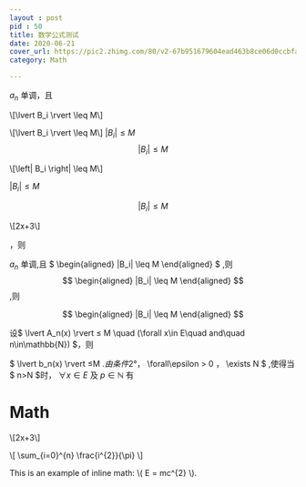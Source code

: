 ```yaml
---
layout : post
pid : 50
title: 数学公式测试
date: 2020-06-21 
cover_url: https://pic2.zhimg.com/80/v2-67b951679604ead463b8ce06d0ccbfa6_720w.jpg
category: Math

---
```



$a_n$ 单调，且

\\[\lvert B_i \rvert \leq M\\]

\\[\lvert B_i \rvert \leq M\\]
$\lvert B_i \rvert \leq M$
$$\lvert B_i \rvert \leq M$$

\\[\left| B_i \right| \leq M\\]

$\left| B_i \right| \leq M$

$$\left| B_i \right| \leq M$$


\\[2x+3\\]

，则



$a_n$ 单调,且
$
\begin{aligned}
|B_i| \leq M 
\end{aligned}
$
,则
$$
\begin{aligned}
|B_i| \leq M 
\end{aligned}
$$
,则

$$
\begin{aligned}
|B_i| \leq M 
\end{aligned}
$$

设$ \lvert A_n(x) \rvert ≤ M \quad (\forall x\in E\quad and\quad n\in\mathbb{N}) $，则

$ \lvert b_n(x) \rvert ≤M $.由条件2°，$ \forall\epsilon > 0 $，$ \exists N $ ,使得当$ n>N $时， $\forall x\in E$ 及 $p\in\mathbb{N}$ 有


# Math

\\[2x+3\\]

\\[ \\sum_{i=0}^{n} \\frac{i^{2}}{\\pi} \\]

This is an example of inline math: \\( E = mc^{2} \\).


